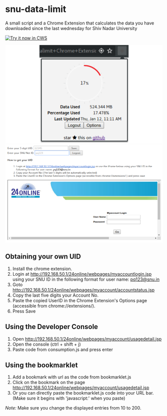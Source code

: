 # snu-data-limit
A small script and a Chrome Extension that calculates the data you have downloaded since the last wednesday for Shiv Nadar University

<a target="_blank" href="https://chrome.google.com/webstore/detail/snudatalimit/mfjinloagcpmfacpjnlabcflnkbajidd">![Try it now in CWS](https://raw.github.com/GoogleChrome/chrome-app-samples/master/tryitnowbutton.png "Click here to install this sample from the Chrome Web Store")</a>


![screens/sample.png](screens/sample.png)
![screens/sample1.png](screens/sample2.png)

## Obtaining your own UID
1. Install the chrome extension.
1. Login at http://192.168.50.1/24online/webpages/myaccountlogin.jsp using your SNU ID in the following format for user name: pq123@snu.in 
1. Goto http://192.168.50.1/24online/webpages/myaccount/accountstatus.jsp
1. Copy the last five digits your Account No.
1. Paste the copied UserID in the Chrome Extension's Options page (accessible from chrome://extensions/).
1. Press Save


## Using the Developer Console
1. Open http://192.168.50.1/24online/webpages/myaccount/usagedetail.jsp
2. Open the console (ctrl + shift + j)
3. Paste code from consumption.js and press enter



## Using the bookmarklet
1. Add a bookmark with url as the code from bookmarklet.js
2. Click on the bookmark on the page http://192.168.50.1/24online/webpages/myaccount/usagedetail.jsp
3. Or you can directly paste the bookmarklet.js code into your URL bar. (Make sure it begins with 'javascript:' when you paste)

*Note:* Make sure you change the displayed entries from 10 to 200.
